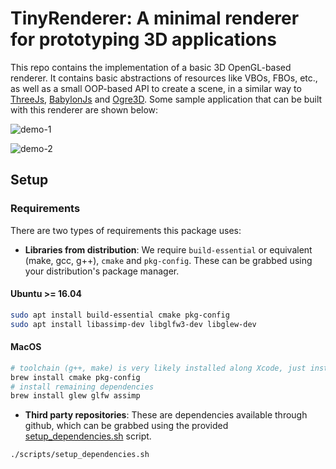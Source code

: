 
# TinyRenderer: A minimal renderer for prototyping 3D applications

This repo contains the implementation of a basic 3D OpenGL-based renderer. It contains basic abstractions
of resources like VBOs, FBOs, etc., as well as a small OOP-based API to create a scene, in a similar way
to [ThreeJs](https://github.com/mrdoob/three.js/), [BabylonJs](https://github.com/BabylonJS/Babylon.js) 
and [Ogre3D](https://github.com/OGRECave/ogre). Some sample application that can be built with this renderer
are shown below:

![demo-1](https://media.giphy.com/media/SqrtZMytk0O0FnDtex/giphy.gif)

![demo-2](https://media.giphy.com/media/ZDEAQSUraLao0fOhHi/giphy.gif)

## Setup

### Requirements

There are two types of requirements this package uses:

* **Libraries from distribution**: We require `build-essential` or equivalent (make, gcc, g++), `cmake`
  and `pkg-config`. These can be grabbed using your distribution's package manager.

#### Ubuntu >= 16.04

```bash
sudo apt install build-essential cmake pkg-config
sudo apt install libassimp-dev libglfw3-dev libglew-dev
```

#### MacOS

```bash
# toolchain (g++, make) is very likely installed along Xcode, just install cmake and pkg-config using homebrew
brew install cmake pkg-config
# install remaining dependencies
brew install glew glfw assimp 
```

* **Third party repositories**: These are dependencies available through github, which can be grabbed 
  using the provided [setup_dependencies.sh](https://github.com/wpumacay/tiny_renderer/blob/master/scripts/setup_dependencies.sh) 
  script.

```bash
./scripts/setup_dependencies.sh
```
